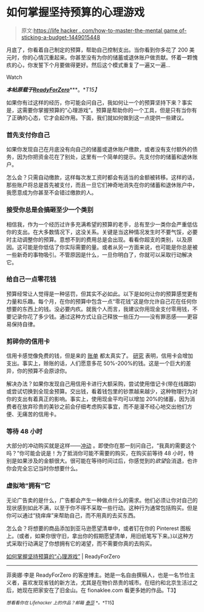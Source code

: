 # 如何掌握坚持预算的心理游戏

> 原文:[https://life hacker . com/how-to-master-the-mental game of-sticking-a-budget-1449015448](https://lifehacker.com/how-to-master-the-mental-game-of-sticking-to-a-budget-1449015448)

月底了，你看着自己制定的预算，帮助自己控制支出。当你看到你多花了 200 美元时，你的心情沉重起来。你甚至没有为你的储蓄或退休账户做贡献。怀着一颗愧疚的心，你发誓下个月要做得更好。然后这个模式重复了一遍又一遍…

Watch

***本帖原载于***[***ReadyForZero***](http://blog.readyforzero.com/mental-game-sticking-to-a-budget/)***。**T15】*

如果你有过这样的经历，你可能会问自己，我如何让一个的预算坚持下来？事实是，这需要你掌握预算的“心理游戏”。预算是帮助你的一个工具，但是只有当你有了正确的心态，它才会起作用。下面，我们就如何做到这一点提供一些建议。

### 首先支付你自己

如果你发现自己在月底没有向自己的储蓄或退休账户缴款，或者没有支付额外的债务，因为你把资金花在了别处，这里有一个简单的提示。先支付你的储蓄和退休账户。

怎么会？只需自动缴款，这样每次发工资时都会有适当的金额被转移。这样的话，那些账户将总是首先被支付，而且一旦它们神奇地消失在你的储蓄和退休账户中，我愿意成为你甚至不会错过缴款的人。

### 接受你总是会搞砸至少一个类别

相信我，作为一个经历过许多充满希望的预算的老手，总有至少一类你会严重低估你的支出。在大多数情况下，这没关系。关键是当这种情况发生时不要气馁，必要时主动调整你的预算。意想不到的费用总是会出现。看看你超支的类别，以及原因。这可能是你低估了你实际需要的量。或者从另一方面来说，也可能是你总是被一些新奇的事物吸引。不管原因是什么，一旦你明白了，你就可以采取行动解决它。

### 给自己一点零花钱

预算经常让人觉得是一种惩罚，但其实不必如此。以下是如何让你的预算感觉更有力量和乐趣。每个月，在你的预算中包含一点“零花钱”这是你允许自己花在任何你想要的东西上的钱。没必要内疚。就我个人而言，我建议你用现金支付零用钱，不要记录你花了多少钱。通过这种方式让自己释放一些压力——没有罪恶感——更容易保持自律。

### 剪碎你的信用卡

信用卡感觉像免费的钱，但是来的 [账单](https://lifehacker.com/what-happens-over-time-if-you-dont-pay-your-credit-car-1424115120) 都太真实了。 [研究](http://web.mit.edu/simester/Public/Papers/Alwaysleavehome.pdf) 表明，信用卡会增加支出。事实上，赊账的话，人们愿意多花 50%-200%的钱。这是一个巨大的差异，你的预算不会原谅你。

解决办法？如果你发现自己用信用卡进行大额采购，尝试使用借记卡(带在线跟踪)或尝试切换到全现金预算。交出钱，看着钱包里的钞票越来越少，这种物理行为对你的支出有着真正的影响。事实上，使用现金平均可以增加 20%的储蓄，因为消费者在放弃珍贵的美钞之前会仔细考虑购买事宜，而不是漫不经心地交出他们方便、无痛苦的信用卡。

### 等待 48 小时

大部分的冲动购买就是这样——[冲动](https://lifehacker.com/how-to-avoid-impulse-purchases-in-the-internet-shopping-5919833) 。即使你在那一刻问自己，“我真的需要这个吗？”你可能会说是！为了抵消你可能不需要的购买，在购买前等待 48 小时，特别是如果涉及的金额很大。很可能在等待时间过后，你感觉到的*欲望*会消退，也许你会完全忘记当时你想要什么。

### 虚拟地“拥有”它

无论广告卖的是什么，广告都会产生一种做点什么的需求。他们必须让你对自己的现状感到如此不满，以至于你不得不采取一些行动。这种行为通常包括购买。但是你可以通过“挠痒痒”来帮助自己，而不用真的去买东西。

怎么会？将想要的商品添加到亚马逊愿望清单中，或者钉在你的 Pinterest 图板上。(或者，如果你很守旧，拿出你的假期愿望清单，用旧纸笔写下来。)以这种方式采取行动满足了你想拥有它的渴望，而不需要你真的去购买。

[如何掌握坚持预算的“心理游戏”](http://blog.readyforzero.com/mental-game-sticking-to-a-budget/) | ReadyForZero

* * *

菲奥娜·李是 ReadyForZero 的客座博主。她是一名自由撰稿人，也是一名节俭主义者，喜欢发现省钱的新方法，尤其是在物价昂贵的城市。在纽约和北京生活过之后，她现在把家安在了旧金山。在 fionaklee.com 看更多她的作品。T3】

<small>*想看看你在 Lifehacker 上的作品？邮箱*</small> [<small>*泰莎*</small>](https://mail.google.com/mail/?view=cm&fs=1&tf=1&to=tessa@lifehacker.com) <small>*。*T15】</small>